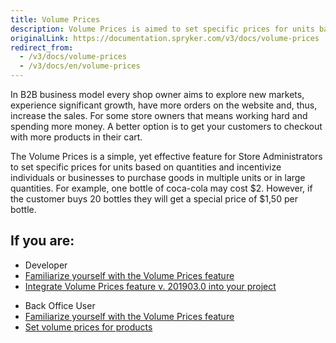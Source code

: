 ```yaml
---
title: Volume Prices
description: Volume Prices is aimed to set specific prices for units based on quantities and incentivize individuals or businesses to purchase goods in multiple units.
originalLink: https://documentation.spryker.com/v3/docs/volume-prices
redirect_from:
  - /v3/docs/volume-prices
  - /v3/docs/en/volume-prices
---
```


In B2B business model every shop owner aims to explore new markets, experience significant growth, have more orders on the website and, thus, increase the sales. For some store owners that means working hard and spending more money. A better option is to get your customers to checkout with more products in their cart.

The Volume Prices is a simple, yet effective feature for Store Administrators to set specific prices for units based on quantities and incentivize individuals or businesses to purchase goods in multiple units or in large quantities. For example, one bottle of coca-cola may cost $2. However, if the customer buys 20 bottles they will get a special price of $1,50 per bottle.

## If you are:

<div class="mr-container">
    <div class="mr-list-container">
        <!-- col1 -->
        <div class="mr-col">
            <ul class="mr-list mr-list-green">
                <li class="mr-title">Developer</li>
                <li><a href="https://documentation.spryker.com/v4/docs/volume-prices-overview" class="mr-link">Familiarize yourself with the Volume Prices feature</a></li>
                <li><a href="https://documentation.spryker.com/v3/docs/prices-feature-integration-201907" class="mr-link">Integrate Volume Prices feature v. 201903.0 into your project</a></li>
            </ul>
        </div>
        <!-- col2 -->
        <div class="mr-col">
            <ul class="mr-list mr-list-blue">
                <li class="mr-title"> Back Office User</li>
                <li><a href="https://documentation.spryker.com/v4/docs/volume-prices-overview" class="mr-link">Familiarize yourself with the Volume Prices feature</a></li>
                <li><a href="https://documentation.spryker.com/v4/docs/adding-volume-prices" class="mr-link">Set volume prices for products</a></li>
            </ul>
        </div>
    </div>
</div>
